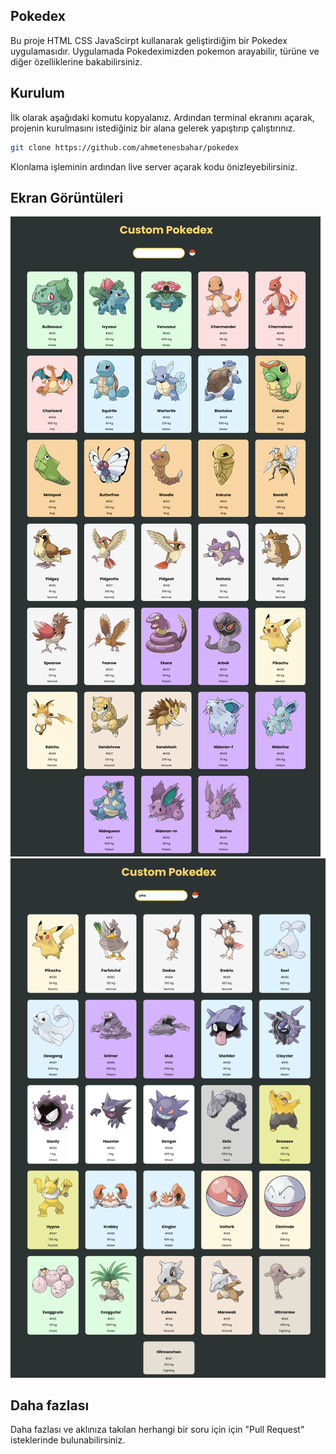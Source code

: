 ## Pokedex 

Bu proje HTML CSS JavaScirpt kullanarak geliştirdiğim bir Pokedex uygulamasıdır. Uygulamada Pokedeximizden pokemon arayabilir, türüne ve diğer özelliklerine bakabilirsiniz.

## Kurulum

İlk olarak aşağıdaki komutu kopyalanız. Ardından terminal ekranını açarak, projenin kurulmasını istediğiniz bir alana gelerek yapıştırıp çalıştırınız.

```sh
git clone https://github.com/ahmetenesbahar/pokedex
```

Klonlama işleminin ardından live server açarak kodu önizleyebilirsiniz.

## Ekran Görüntüleri

<div>
<img src="https://github.com/ahmetenesbahar/pokedex/blob/main/assets/screenshots/pokedex-one-rosy.vercel.app_.png">
<img src="https://github.com/ahmetenesbahar/pokedex/blob/main/assets/screenshots/pokedex-one-rosy.vercel.app_%20(1).png">

</div>

## Daha fazlası

Daha fazlası ve aklınıza takılan herhangi bir soru için için "Pull Request" isteklerinde bulunabilirsiniz.
